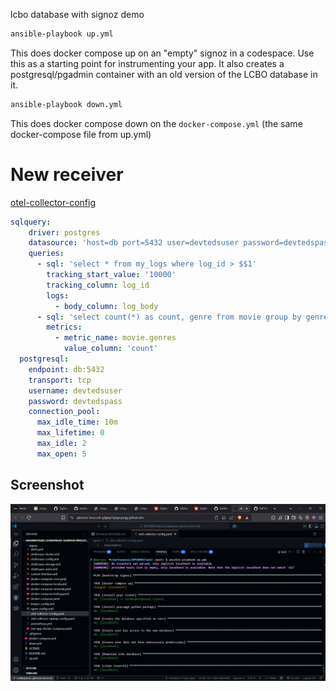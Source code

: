 lcbo database with signoz demo

```bash
ansible-playbook up.yml
```

This does docker compose up on an "empty" signoz in a codespace. Use this as a starting point for instrumenting your app. It also creates a postgresql/pgadmin container with an old version of the LCBO database in it.

```bash
ansible-playbook down.yml
```

This does docker compose down on the `docker-compose.yml` (the same docker-compose file from up.yml)

# New receiver

[otel-collector-config](./signoz/otel-collector-config.yaml)

```yaml
sqlquery:
    driver: postgres
    datasource: 'host=db port=5432 user=devtedsuser password=devtedspass sslmode=disable'
    queries:
      - sql: 'select * from my_logs where log_id > $$1'
        tracking_start_value: '10000'
        tracking_column: log_id
        logs:
          - body_column: log_body
      - sql: 'select count(*) as count, genre from movie group by genre'
        metrics:
          - metric_name: movie.genres
            value_column: 'count'
  postgresql:
    endpoint: db:5432
    transport: tcp
    username: devtedsuser
    password: devtedspass
    connection_pool:
      max_idle_time: 10m
      max_lifetime: 0
      max_idle: 2
      max_open: 5
```
## Screenshot
![image](./image.png)
